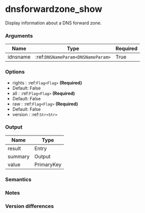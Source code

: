 [//]: # (THE CONTENT BELOW IS GENERATED. DO NOT EDIT.)
# dnsforwardzone_show
Display information about a DNS forward zone.

### Arguments
|Name|Type|Required
|-|-|-
|idnsname|:ref:`DNSNameParam<DNSNameParam>`|True

### Options
* rights : :ref:`Flag<Flag>` **(Required)**
 * Default: False
* all : :ref:`Flag<Flag>` **(Required)**
 * Default: False
* raw : :ref:`Flag<Flag>` **(Required)**
 * Default: False
* version : :ref:`Str<Str>`

### Output
|Name|Type
|-|-
|result|Entry
|summary|Output
|value|PrimaryKey

[//]: # (ADD YOUR NOTES BELOW. THESE WILL BE PICKED EVERY TIME THE DOCS ARE REGENERATED. //end)
### Semantics

### Notes

### Version differences